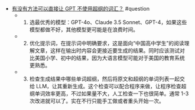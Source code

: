 - [有没有方法可以直接让 GPT 不使用超纲的词汇？](https://x.com/dotey/status/1833723128272290065) #question
	- 1. 选最优秀的模型：GPT-4o、Claude 3.5 Sonnet、GPT-4，如果这些模型都做不好，其他模型更可能是在浪费时间。
	- 2. 优化提示词，在提示词中明确要求，这是面向“中国高中学生”的阅读理解文章，这样在输出时内容会更接近要生成的结果。同时应该测试对比美国小学、初中的结果，因为大语言模型可能对于美国的教育系统更熟悉。
	- 3. 检查生成结果中哪些单词超纲，然后将原文和超纲的单词列表一起交给 LLM，让其重新生成。这个检查可以配合程序来做，让程序检查超纲单词效率更高，不过如果量不大，人工检查一下也很简单。通常 1-3 次改进就可以了。实在不行只能手工做或者重头开始一次。